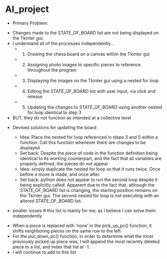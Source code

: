 # AI_project

+ Primary Problem:
- Changes made to the STATE_OF_BOARD list are not being displayed on the Tkinter gui. 
- I understand all of the processes independently...
    - 1. Drawing the chess board on a canvas within the Tkinter gui
    - 2. Assigning photo images to specific pieces to reference throughout the program
    - 3. Displaying the images on the Tkinter gui using a nested for loop
    - 4. Editing the STATE_OF_BOARD list with user input, via click and release
    - 5. Updating the changes to STATE_OF_BOARD using another nested for loop identical to step 3
- BUT, they do not function as intended at a collective level

+ Devised solutions for updating the board
    - Idea: Place the nested for loop referenced in steps 3 and 5 within a function. Call this function whenever there are changes to be displayed
    - Set back: Despite the piece of code in the function definition being identical to its working counterpart, and the fact that all variables are 
      properly defined, the pieces do not appear
    - Idea: simply duplicate the nested for loop so that it runs twice. Once before a move is made, and once after. 
    - Set back: python does not appear to run the second loop despite it being explicitly called. Apparent due to the fact that, 
      although the STATE_OF_BOARD list is changing, the starting position remains on the Tkinter gui. The second nested for loop is 
      not executing with an altered STATE_OF_BOARD list. 



+ smaller issues # this list is mainly for me, as I believe I can solve them independently 
- When a piece is replaced with ‘none’ in the pick_up_pc() function, it shifts neighboring pieces on the same row to the left 
- For the put_down_pc() function, in order to determine what the most previously picked up piece was, I will append the most recently deleted piece to a list, and index that list at -1. 
- I will continue to add to this list
